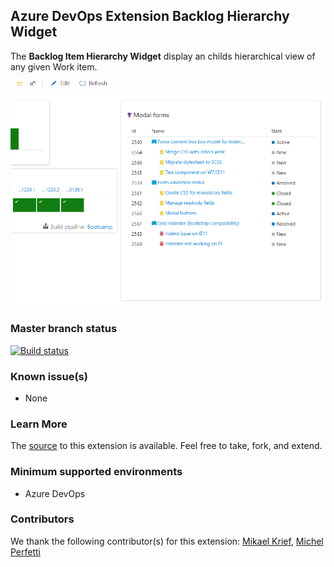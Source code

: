 ## Azure DevOps Extension Backlog Hierarchy Widget ##

The **Backlog Item Hierarchy Widget** display an childs hierarchical view of any given Work item.

![](/static/images/Screen1.png)

### Master branch status
[![Build status](https://dev.azure.com/cellenza/AzureDevOpsExtensions/_apis/build/status/WI-Hierarchy-Widget)](https://dev.azure.com/cellenza/AzureDevOpsExtensions/_build/latest?definitionId=121)

### Known issue(s)

- None

### Learn More

The [source](https://github.com/Cellenza/Azure-DevOps-Extension-WI-Hierarchy-Widget) to this extension is available. Feel free to take, fork, and extend.

### Minimum supported environments ###

- Azure DevOps

### Contributors ###

We thank the following contributor(s) for this extension: [Mikael Krief](https://github.com/mikaelkrief), [Michel Perfetti](https://github.com/miiitch)


